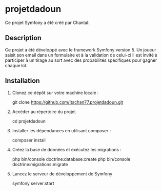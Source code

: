 # projetdadoun
 Ce projet Symfony a été créé par Chantal.

## Description

Ce projet a été développé avec le framework Symfony version 5. Un joueur saisit son email dans un formulaire et à la validation de celui-ci il est invité à participer 
à un tirage au sort avec des probabilités spécifiques pour gagner chaque lot.

## Installation

1. Clonez ce dépôt sur votre machine locale :
   
   git clone https://github.com/itachan77.projetdadoun.git
   
2. Accéder au répertoire du projet 
    
   cd projetdadoun
   
3. Installer les dépendances en utilisant composer : 

    composer install
    
4. Créez la base de données et exécutez les migrations :

    php bin/console doctrine:database:create
    php bin/console doctrine:migrations:migrate
    
5. Lancez le serveur de développement de Symfony 
    
    symfony server:start

